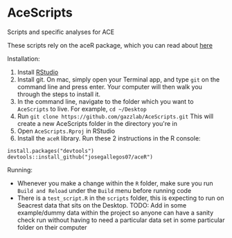 # AceScripts
Scripts and specific analyses for ACE

These scripts rely on the aceR package, which you can read about [here](https://github.com/josegallegos07/aceR)

Installation:

1. Install [RStudio](https://www.rstudio.com/products/rstudio/download2/)
2. Install git. On mac, simply open your Terminal app, and type `git` on the command line and press enter. Your computer will then walk you through the steps to install it.
3. In the command line, navigate to the folder which you want to `AceScripts` to live. For example, `cd ~/Desktop`
4. Run `git clone https://github.com/gazzlab/AceScripts.git` This will create a new AceScripts folder in the directory you're in
5. Open `AceScripts.Rproj` in RStudio
6. Install the `aceR` library. Run these 2 instructions in the R console:
```
install.packages("devtools")
devtools::install_github("josegallegos07/aceR")
```

Running:

* Whenever you make a change within the `R` folder, make sure you run `Build and Reload` under the `Build` menu before running code
* There is a `test_script.R` in the `scripts` folder, this is expecting to run on Seacrest data that sits on the Desktop. TODO: Add in some example/dummy data within the project so anyone can have a sanity check run without having to need a particular data set in some particular folder on their computer
